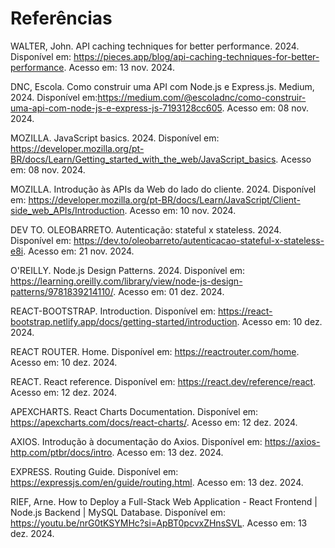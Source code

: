 # Referências

WALTER, John. API caching techniques for better performance. 2024. Disponível em: https://pieces.app/blog/api-caching-techniques-for-better-performance. Acesso em: 13 nov. 2024. 

DNC, Escola. Como construir uma API com Node.js e Express.js. Medium, 2024. Disponível em:https://medium.com/@escoladnc/como-construir-uma-api-com-node-js-e-express-js-7193128cc605. Acesso em: 08 nov. 2024. 

MOZILLA. JavaScript basics. 2024. Disponível em: https://developer.mozilla.org/pt-BR/docs/Learn/Getting_started_with_the_web/JavaScript_basics. Acesso em: 08 nov. 2024. 

MOZILLA. Introdução às APIs da Web do lado do cliente. 2024. Disponível em: https://developer.mozilla.org/pt-BR/docs/Learn/JavaScript/Client-side_web_APIs/Introduction. Acesso em:  10 nov. 2024. 

DEV TO. OLEOBARRETO. Autenticação: stateful x stateless. 2024. Disponível em: https://dev.to/oleobarreto/autenticacao-stateful-x-stateless-e8i. Acesso em: 21 nov. 2024. 

 

O'REILLY. Node.js Design Patterns. 2024. Disponível em: https://learning.oreilly.com/library/view/node-js-design-patterns/9781839214110/. Acesso em: 01 dez. 2024. 

REACT-BOOTSTRAP. Introduction. Disponível em: https://react-bootstrap.netlify.app/docs/getting-started/introduction. Acesso em: 10 dez. 2024. 

REACT ROUTER. Home. Disponível em: https://reactrouter.com/home. Acesso em: 10 dez. 2024. 

REACT. React reference. Disponível em: https://react.dev/reference/react. Acesso em: 12 dez. 2024. 

APEXCHARTS. React Charts Documentation. Disponível em: https://apexcharts.com/docs/react-charts/. Acesso em: 12 dez. 2024. 

AXIOS. Introdução à documentação do Axios. Disponível em: https://axios-http.com/ptbr/docs/intro. Acesso em: 13 dez. 2024. 

EXPRESS. Routing Guide. Disponível em: https://expressjs.com/en/guide/routing.html. Acesso em: 13 dez. 2024. 

RIEF, Arne. How to Deploy a Full-Stack Web Application - React Frontend | Node.js Backend | MySQL Database. Disponível em: https://youtu.be/nrG0tKSYMHc?si=ApBT0pcvxZHnsSVL. Acesso em: 13 dez. 2024. 

